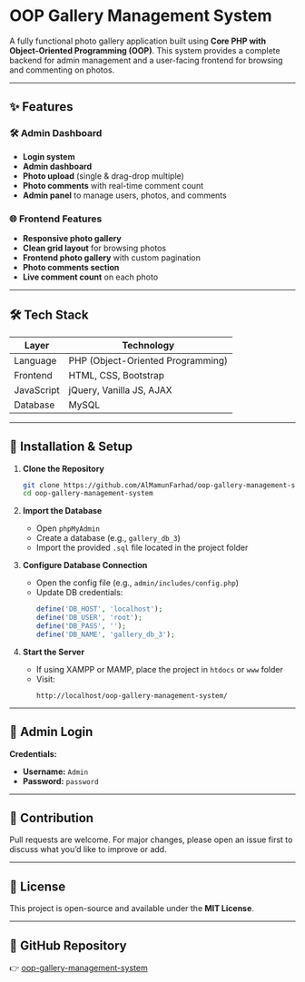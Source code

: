 # OOP Gallery Management System

A fully functional photo gallery application built using **Core PHP with Object-Oriented Programming (OOP)**. This system provides a complete backend for admin management and a user-facing frontend for browsing and commenting on photos.

---

## ✨ Features

### 🛠️ Admin Dashboard
- **Login system**
- **Admin dashboard**
- **Photo upload** (single & drag-drop multiple)
- **Photo comments** with real-time comment count
- **Admin panel** to manage users, photos, and comments

### 🌐 Frontend Features

- **Responsive photo gallery**  
- **Clean grid layout** for browsing photos
- **Frontend photo gallery** with custom pagination
- **Photo comments section**
- **Live comment count** on each photo

---

## 🛠️ Tech Stack

| Layer        | Technology                                 |
|--------------|---------------------------------------------|
| Language     | PHP (Object-Oriented Programming)           |
| Frontend     | HTML, CSS, Bootstrap                        |
| JavaScript   | jQuery, Vanilla JS, AJAX                    |
| Database     | MySQL                                       |

---

## 🚀 Installation & Setup

1. **Clone the Repository**
   ```bash
   git clone https://github.com/AlMamunFarhad/oop-gallery-management-system.git
   cd oop-gallery-management-system
   ```
   
2. **Import the Database**
   - Open `phpMyAdmin`
   - Create a database (e.g., `gallery_db_3`)
   - Import the provided `.sql` file located in the project folder

3. **Configure Database Connection**
   - Open the config file (e.g., `admin/includes/config.php`)
   - Update DB credentials:
     ```php
     define('DB_HOST', 'localhost');
     define('DB_USER', 'root');
     define('DB_PASS', '');
     define('DB_NAME', 'gallery_db_3');
     ```

4. **Start the Server**
   - If using XAMPP or MAMP, place the project in `htdocs` or `www` folder
   - Visit:
      ```
     http://localhost/oop-gallery-management-system/
     ```
---

## 🧪 Admin Login

**Credentials:**
- **Username:** `Admin`
- **Password:** `password`

---

## 🤝 Contribution

Pull requests are welcome. For major changes, please open an issue first to discuss what you’d like to improve or add.

---

## 📄 License

This project is open-source and available under the **MIT License**.

---

## 🔗 GitHub Repository

👉 [oop-gallery-management-system](https://github.com/AlMamunFarhad/oop-gallery-management-system)

